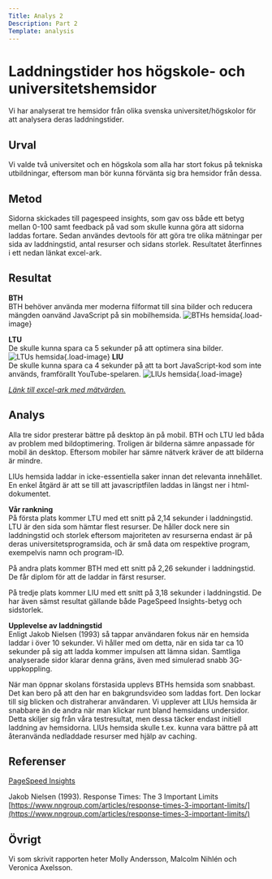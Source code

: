 ```yaml
---
Title: Analys 2
Description: Part 2
Template: analysis
---
```


Laddningstider hos högskole- och universitetshemsidor
=======================

Vi har analyserat tre hemsidor från olika svenska universitet/högskolor för att analysera deras laddningstider.

Urval
-----------------------

Vi valde två universitet och en högskola som alla har stort fokus på tekniska utbildningar, eftersom man bör kunna förvänta sig bra hemsidor från dessa.

Metod
-----------------------
Sidorna skickades till pagespeed insights, som gav oss både ett betyg mellan 0-100 samt feedback på vad som skulle kunna göra att sidorna laddas fortare. Sedan användes devtools för att göra tre olika mätningar per sida av laddningstid, antal resurser och sidans storlek. Resultatet återfinnes i ett nedan länkat excel-ark.

Resultat
-----------------------

**BTH**
<br>
BTH behöver använda mer moderna filformat till sina bilder och reducera mängden oanvänd JavaScript på sin mobilhemsida.
![BTHs hemsida](%base_url%/image/BTH.png?w=648&save-as=jpg){.load-image}

**LTU**
<br>
De skulle kunna spara ca 5 sekunder på att optimera sina bilder.
![LTUs hemsida](%base_url%/image/LTU.png?w=648&save-as=jpg){.load-image}
**LIU**
<br>
De skulle kunna spara ca 4 sekunder på att ta bort JavaScript-kod som inte används, framförallt YouTube-spelaren.
![LIUs hemsida](%base_url%/image/LIU.png?w=648&save-as=jpg){.load-image}

*[Länk till excel-ark med mätvärden.](https://docs.google.com/spreadsheets/d/1szMszEo4tsNvL_pjnmSW9BPmonXNYUlVQA0HmHEudh4/edit?usp=sharing)*

Analys
-----------------------

Alla tre sidor presterar bättre på desktop än på mobil. BTH och LTU led båda av problem med bildoptimering. Troligen är bilderna sämre anpassade för mobil än desktop. Eftersom mobiler har sämre nätverk kräver de att bilderna är mindre.

LIUs hemsida laddar in icke-essentiella saker innan det relevanta innehållet. En enkel åtgärd är att se till att javascriptfilen laddas in längst ner i html-dokumentet.

**Vår rankning**
<br>
På första plats kommer LTU med ett snitt på 2,14 sekunder i laddningstid. LTU är den sida som hämtar flest resurser. De håller dock nere sin laddningstid och storlek eftersom majoriteten av resurserna endast är på deras universitetsprogramsida, och är små data om respektive program, exempelvis namn och program-ID.

På andra plats kommer BTH med ett snitt på 2,26 sekunder i laddningstid. De får diplom för att de laddar in färst resurser.

På tredje plats kommer LIU med ett snitt på 3,18 sekunder i laddningstid. De har även sämst resultat gällande både PageSpeed Insights-betyg och sidstorlek.

**Upplevelse av laddningstid**
<br>
Enligt Jakob Nielsen (1993) så tappar användaren fokus när en hemsida laddar i över 10 sekunder. Vi håller med om detta, när en sida tar ca 10 sekunder på sig att ladda kommer impulsen att lämna sidan. Samtliga analyserade sidor klarar denna gräns, även med simulerad snabb 3G-uppkoppling.

När man öppnar skolans förstasida upplevs BTHs hemsida som snabbast. Det kan bero på att den har en bakgrundsvideo som laddas fort. Den lockar till sig blicken och distraherar användaren. Vi upplever att LIUs hemsida är snabbare än de andra när man klickar runt bland hemsidans undersidor. Detta skiljer sig från våra testresultat, men dessa täcker endast initiell laddning av hemsidorna. LIUs hemsida skulle t.ex. kunna vara bättre på att återanvända nedladdade resurser med hjälp av caching.

Referenser
-----------------------
 [PageSpeed Insights](https://docs.google.com/spreadsheets/d/1szMszEo4tsNvL_pjnmSW9BPmonXNYUlVQA0HmHEudh4/edit?usp=sharing)

Jakob Nielsen (1993). Response Times: The 3 Important Limits [https://www.nngroup.com/articles/response-times-3-important-limits/](https://www.nngroup.com/articles/response-times-3-important-limits/)

Övrigt
-----------------------

Vi som skrivit rapporten heter Molly Andersson, Malcolm Nihlén och Veronica Axelsson.
